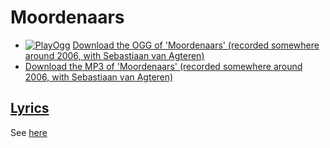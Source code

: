 # Moordenaars

* [![PlayOgg](http://static.fsf.org/playogg/Play_ogg_80x15.png "I support PlayOgg!")](http://playogg.org) [Download the OGG of 'Moordenaars' (recorded somewhere around 2006, with Sebastiaan van Agteren)](http://www.richelbilderbeek.nl/CD06_23Moordenaars.ogg)
* [Download the MP3 of 'Moordenaars' (recorded somewhere around 2006, with Sebastiaan van Agteren)](http://www.richelbilderbeek.nl/CD06_23Moordenaars.mp3)

## [Lyrics](xx_moordenaars.txt)

See [here](xx_moordenaars.txt)
